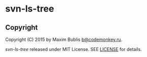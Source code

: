 # svn-ls-tree

## Copyright

Copyright (C) 2015 by Maxim Bublis <b@codemonkey.ru>.

*svn-ls-tree* released under MIT License.
SEE [LICENSE](https://github.com/satori/svn-ls-tree/blob/master/LICENSE) for details.
